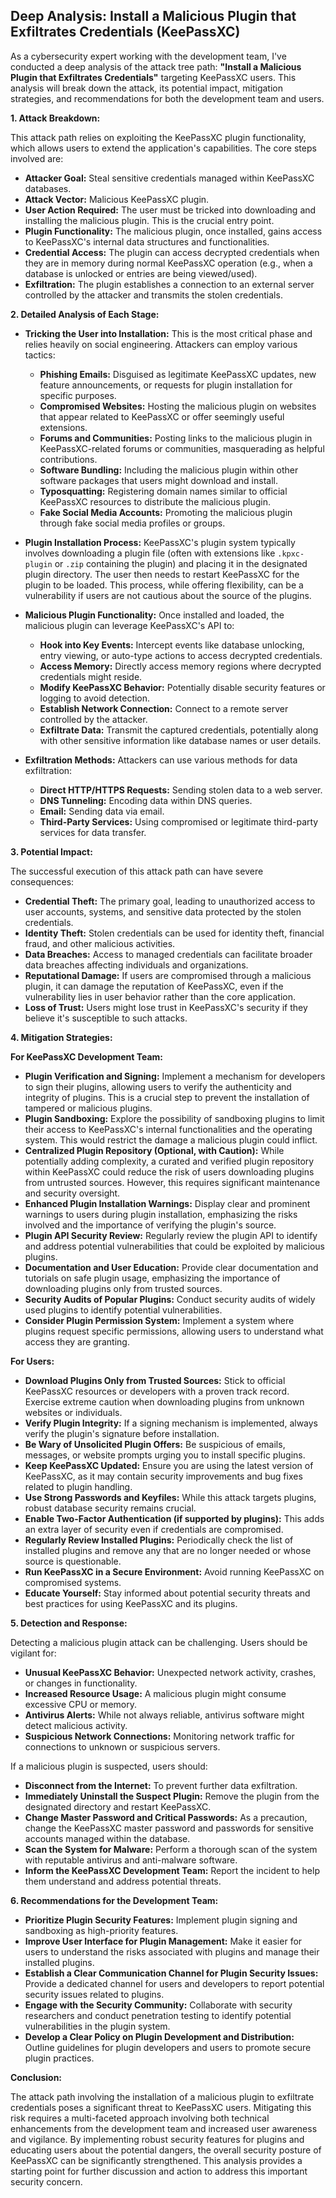 ## Deep Analysis: Install a Malicious Plugin that Exfiltrates Credentials (KeePassXC)

As a cybersecurity expert working with the development team, I've conducted a deep analysis of the attack tree path: **"Install a Malicious Plugin that Exfiltrates Credentials"** targeting KeePassXC users. This analysis will break down the attack, its potential impact, mitigation strategies, and recommendations for both the development team and users.

**1. Attack Breakdown:**

This attack path relies on exploiting the KeePassXC plugin functionality, which allows users to extend the application's capabilities. The core steps involved are:

* **Attacker Goal:** Steal sensitive credentials managed within KeePassXC databases.
* **Attack Vector:** Malicious KeePassXC plugin.
* **User Action Required:**  The user must be tricked into downloading and installing the malicious plugin. This is the crucial entry point.
* **Plugin Functionality:** The malicious plugin, once installed, gains access to KeePassXC's internal data structures and functionalities.
* **Credential Access:** The plugin can access decrypted credentials when they are in memory during normal KeePassXC operation (e.g., when a database is unlocked or entries are being viewed/used).
* **Exfiltration:** The plugin establishes a connection to an external server controlled by the attacker and transmits the stolen credentials.

**2. Detailed Analysis of Each Stage:**

* **Tricking the User into Installation:** This is the most critical phase and relies heavily on social engineering. Attackers can employ various tactics:
    * **Phishing Emails:**  Disguised as legitimate KeePassXC updates, new feature announcements, or requests for plugin installation for specific purposes.
    * **Compromised Websites:** Hosting the malicious plugin on websites that appear related to KeePassXC or offer seemingly useful extensions.
    * **Forums and Communities:**  Posting links to the malicious plugin in KeePassXC-related forums or communities, masquerading as helpful contributions.
    * **Software Bundling:**  Including the malicious plugin within other software packages that users might download and install.
    * **Typosquatting:** Registering domain names similar to official KeePassXC resources to distribute the malicious plugin.
    * **Fake Social Media Accounts:** Promoting the malicious plugin through fake social media profiles or groups.

* **Plugin Installation Process:**  KeePassXC's plugin system typically involves downloading a plugin file (often with extensions like `.kpxc-plugin` or `.zip` containing the plugin) and placing it in the designated plugin directory. The user then needs to restart KeePassXC for the plugin to be loaded. This process, while offering flexibility, can be a vulnerability if users are not cautious about the source of the plugins.

* **Malicious Plugin Functionality:**  Once installed and loaded, the malicious plugin can leverage KeePassXC's API to:
    * **Hook into Key Events:** Intercept events like database unlocking, entry viewing, or auto-type actions to access decrypted credentials.
    * **Access Memory:** Directly access memory regions where decrypted credentials might reside.
    * **Modify KeePassXC Behavior:** Potentially disable security features or logging to avoid detection.
    * **Establish Network Connection:** Connect to a remote server controlled by the attacker.
    * **Exfiltrate Data:** Transmit the captured credentials, potentially along with other sensitive information like database names or user details.

* **Exfiltration Methods:**  Attackers can use various methods for data exfiltration:
    * **Direct HTTP/HTTPS Requests:** Sending stolen data to a web server.
    * **DNS Tunneling:**  Encoding data within DNS queries.
    * **Email:** Sending data via email.
    * **Third-Party Services:** Using compromised or legitimate third-party services for data transfer.

**3. Potential Impact:**

The successful execution of this attack path can have severe consequences:

* **Credential Theft:**  The primary goal, leading to unauthorized access to user accounts, systems, and sensitive data protected by the stolen credentials.
* **Identity Theft:**  Stolen credentials can be used for identity theft, financial fraud, and other malicious activities.
* **Data Breaches:**  Access to managed credentials can facilitate broader data breaches affecting individuals and organizations.
* **Reputational Damage:**  If users are compromised through a malicious plugin, it can damage the reputation of KeePassXC, even if the vulnerability lies in user behavior rather than the core application.
* **Loss of Trust:**  Users might lose trust in KeePassXC's security if they believe it's susceptible to such attacks.

**4. Mitigation Strategies:**

**For KeePassXC Development Team:**

* **Plugin Verification and Signing:** Implement a mechanism for developers to sign their plugins, allowing users to verify the authenticity and integrity of plugins. This is a crucial step to prevent the installation of tampered or malicious plugins.
* **Plugin Sandboxing:** Explore the possibility of sandboxing plugins to limit their access to KeePassXC's internal functionalities and the operating system. This would restrict the damage a malicious plugin could inflict.
* **Centralized Plugin Repository (Optional, with Caution):**  While potentially adding complexity, a curated and verified plugin repository within KeePassXC could reduce the risk of users downloading plugins from untrusted sources. However, this requires significant maintenance and security oversight.
* **Enhanced Plugin Installation Warnings:**  Display clear and prominent warnings to users during plugin installation, emphasizing the risks involved and the importance of verifying the plugin's source.
* **Plugin API Security Review:**  Regularly review the plugin API to identify and address potential vulnerabilities that could be exploited by malicious plugins.
* **Documentation and User Education:**  Provide clear documentation and tutorials on safe plugin usage, emphasizing the importance of downloading plugins only from trusted sources.
* **Security Audits of Popular Plugins:**  Conduct security audits of widely used plugins to identify potential vulnerabilities.
* **Consider Plugin Permission System:** Implement a system where plugins request specific permissions, allowing users to understand what access they are granting.

**For Users:**

* **Download Plugins Only from Trusted Sources:**  Stick to official KeePassXC resources or developers with a proven track record. Exercise extreme caution when downloading plugins from unknown websites or individuals.
* **Verify Plugin Integrity:** If a signing mechanism is implemented, always verify the plugin's signature before installation.
* **Be Wary of Unsolicited Plugin Offers:**  Be suspicious of emails, messages, or website prompts urging you to install specific plugins.
* **Keep KeePassXC Updated:** Ensure you are using the latest version of KeePassXC, as it may contain security improvements and bug fixes related to plugin handling.
* **Use Strong Passwords and Keyfiles:**  While this attack targets plugins, robust database security remains crucial.
* **Enable Two-Factor Authentication (if supported by plugins):**  This adds an extra layer of security even if credentials are compromised.
* **Regularly Review Installed Plugins:**  Periodically check the list of installed plugins and remove any that are no longer needed or whose source is questionable.
* **Run KeePassXC in a Secure Environment:** Avoid running KeePassXC on compromised systems.
* **Educate Yourself:** Stay informed about potential security threats and best practices for using KeePassXC and its plugins.

**5. Detection and Response:**

Detecting a malicious plugin attack can be challenging. Users should be vigilant for:

* **Unusual KeePassXC Behavior:**  Unexpected network activity, crashes, or changes in functionality.
* **Increased Resource Usage:**  A malicious plugin might consume excessive CPU or memory.
* **Antivirus Alerts:**  While not always reliable, antivirus software might detect malicious activity.
* **Suspicious Network Connections:**  Monitoring network traffic for connections to unknown or suspicious servers.

If a malicious plugin is suspected, users should:

* **Disconnect from the Internet:**  To prevent further data exfiltration.
* **Immediately Uninstall the Suspect Plugin:**  Remove the plugin from the designated directory and restart KeePassXC.
* **Change Master Password and Critical Passwords:**  As a precaution, change the KeePassXC master password and passwords for sensitive accounts managed within the database.
* **Scan the System for Malware:**  Perform a thorough scan of the system with reputable antivirus and anti-malware software.
* **Inform the KeePassXC Development Team:**  Report the incident to help them understand and address potential threats.

**6. Recommendations for the Development Team:**

* **Prioritize Plugin Security Features:**  Implement plugin signing and sandboxing as high-priority features.
* **Improve User Interface for Plugin Management:**  Make it easier for users to understand the risks associated with plugins and manage their installed plugins.
* **Establish a Clear Communication Channel for Plugin Security Issues:**  Provide a dedicated channel for users and developers to report potential security issues related to plugins.
* **Engage with the Security Community:**  Collaborate with security researchers and conduct penetration testing to identify potential vulnerabilities in the plugin system.
* **Develop a Clear Policy on Plugin Development and Distribution:**  Outline guidelines for plugin developers and users to promote secure plugin practices.

**Conclusion:**

The attack path involving the installation of a malicious plugin to exfiltrate credentials poses a significant threat to KeePassXC users. Mitigating this risk requires a multi-faceted approach involving both technical enhancements from the development team and increased user awareness and vigilance. By implementing robust security features for plugins and educating users about the potential dangers, the overall security posture of KeePassXC can be significantly strengthened. This analysis provides a starting point for further discussion and action to address this important security concern.
